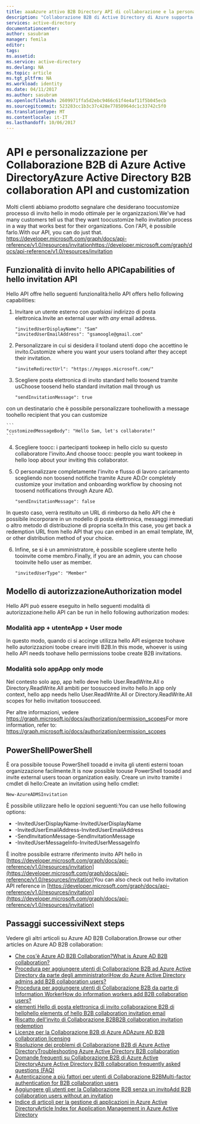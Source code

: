 ```yaml
---
title: aaaAzure attivo B2B Directory API di collaborazione e la personalizzazione | Documenti Microsoft
description: "Collaborazione B2B di Active Directory di Azure supporta le relazioni tra società consentendo a partner commerciali tooselectively l'accesso alle applicazioni aziendali"
services: active-directory
documentationcenter: 
author: sasubram
manager: femila
editor: 
tags: 
ms.assetid: 
ms.service: active-directory
ms.devlang: NA
ms.topic: article
ms.tgt_pltfrm: NA
ms.workload: identity
ms.date: 04/11/2017
ms.author: sasubram
ms.openlocfilehash: 2609971ffa5d2ebc9466c61f4e4af11f5b045ecb
ms.sourcegitcommit: 523283cc1b3c37c428e77850964dc1c33742c5f0
ms.translationtype: MT
ms.contentlocale: it-IT
ms.lasthandoff: 10/06/2017
---
```

# <a name="azure-active-directory-b2b-collaboration-api-and-customization"></a><span data-ttu-id="69678-103">API e personalizzazione per Collaborazione B2B di Azure Active Directory</span><span class="sxs-lookup"><span data-stu-id="69678-103">Azure Active Directory B2B collaboration API and customization</span></span>

<span data-ttu-id="69678-104">Molti clienti abbiamo prodotto segnalare che desiderano toocustomize processo di invito hello in modo ottimale per le organizzazioni.</span><span class="sxs-lookup"><span data-stu-id="69678-104">We've had many customers tell us that they want toocustomize hello invitation process in a way that works best for their organizations.</span></span> <span data-ttu-id="69678-105">Con l'API, è possibile farlo.</span><span class="sxs-lookup"><span data-stu-id="69678-105">With our API, you can do just that.</span></span> [<span data-ttu-id="69678-106">https://developer.microsoft.com/graph/docs/api-reference/v1.0/resources/invitation</span><span class="sxs-lookup"><span data-stu-id="69678-106">https://developer.microsoft.com/graph/docs/api-reference/v1.0/resources/invitation</span></span>](https://developer.microsoft.com/graph/docs/api-reference/v1.0/resources/invitation)

## <a name="capabilities-of-hello-invitation-api"></a><span data-ttu-id="69678-107">Funzionalità di invito hello API</span><span class="sxs-lookup"><span data-stu-id="69678-107">Capabilities of hello invitation API</span></span>
<span data-ttu-id="69678-108">Hello API offre hello seguenti funzionalità:</span><span class="sxs-lookup"><span data-stu-id="69678-108">hello API offers hello following capabilities:</span></span>

1. <span data-ttu-id="69678-109">Invitare un utente esterno con *qualsiasi* indirizzo di posta elettronica.</span><span class="sxs-lookup"><span data-stu-id="69678-109">Invite an external user with *any* email address.</span></span>

    ```
    "invitedUserDisplayName": "Sam"
    "invitedUserEmailAddress": "gsamoogle@gmail.com"
    ```

2. <span data-ttu-id="69678-110">Personalizzare in cui si desidera il tooland utenti dopo che accettino le invito.</span><span class="sxs-lookup"><span data-stu-id="69678-110">Customize where you want your users tooland after they accept their invitation.</span></span>

    ```
    "inviteRedirectUrl": "https://myapps.microsoft.com/"
    ```

3. <span data-ttu-id="69678-111">Scegliere posta elettronica di invito standard hello toosend tramite us</span><span class="sxs-lookup"><span data-stu-id="69678-111">Choose toosend hello standard invitation mail through us</span></span>

    ```
    "sendInvitationMessage": true
    ```

  <span data-ttu-id="69678-112">con un destinatario che è possibile personalizzare toohello</span><span class="sxs-lookup"><span data-stu-id="69678-112">with a message toohello recipient that you can customize</span></span>

    ```
    "customizedMessageBody": "Hello Sam, let's collaborate!"
    ```

4. <span data-ttu-id="69678-113">Scegliere toocc: i partecipanti tookeep in hello ciclo su questo collaboratore l'invito.</span><span class="sxs-lookup"><span data-stu-id="69678-113">And choose toocc: people you want tookeep in hello loop about your inviting this collaborator.</span></span>

5. <span data-ttu-id="69678-114">O personalizzare completamente l'invito e flusso di lavoro caricamento scegliendo non toosend notifiche tramite Azure AD.</span><span class="sxs-lookup"><span data-stu-id="69678-114">Or completely customize your invitation and onboarding workflow by choosing not toosend notifications through Azure AD.</span></span>

    ```
    "sendInvitationMessage": false
    ```

  <span data-ttu-id="69678-115">In questo caso, verrà restituito un URL di rimborso da hello API che è possibile incorporare in un modello di posta elettronica, messaggi immediati o altro metodo di distribuzione di propria scelta.</span><span class="sxs-lookup"><span data-stu-id="69678-115">In this case, you get back a redemption URL from hello API that you can embed in an email template, IM, or other distribution method of your choice.</span></span>

6. <span data-ttu-id="69678-116">Infine, se si è un amministratore, è possibile scegliere utente hello tooinvite come membro.</span><span class="sxs-lookup"><span data-stu-id="69678-116">Finally, if you are an admin, you can choose tooinvite hello user as member.</span></span>

    ```
    "invitedUserType": "Member"
    ```


## <a name="authorization-model"></a><span data-ttu-id="69678-117">Modello di autorizzazione</span><span class="sxs-lookup"><span data-stu-id="69678-117">Authorization model</span></span>
<span data-ttu-id="69678-118">Hello API può essere eseguito in hello seguenti modalità di autorizzazione:</span><span class="sxs-lookup"><span data-stu-id="69678-118">hello API can be run in hello following authorization modes:</span></span>

### <a name="app--user-mode"></a><span data-ttu-id="69678-119">Modalità app + utente</span><span class="sxs-lookup"><span data-stu-id="69678-119">App + User mode</span></span>
<span data-ttu-id="69678-120">In questo modo, quando ci si accinge utilizza hello API esigenze toohave hello autorizzazioni toobe creare inviti B2B.</span><span class="sxs-lookup"><span data-stu-id="69678-120">In this mode, whoever is using hello API needs toohave hello permissions toobe create B2B invitations.</span></span>

### <a name="app-only-mode"></a><span data-ttu-id="69678-121">Modalità solo app</span><span class="sxs-lookup"><span data-stu-id="69678-121">App only mode</span></span>
<span data-ttu-id="69678-122">Nel contesto solo app, app hello deve hello User.ReadWrite.All o Directory.ReadWrite.All ambiti per toosucceed invito hello.</span><span class="sxs-lookup"><span data-stu-id="69678-122">In app only context, hello app needs hello User.ReadWrite.All or Directory.ReadWrite.All scopes for hello invitation toosucceed.</span></span>

<span data-ttu-id="69678-123">Per altre informazioni, vedere https://graph.microsoft.io/docs/authorization/permission_scopes</span><span class="sxs-lookup"><span data-stu-id="69678-123">For more information, refer to: https://graph.microsoft.io/docs/authorization/permission_scopes</span></span>


## <a name="powershell"></a><span data-ttu-id="69678-124">PowerShell</span><span class="sxs-lookup"><span data-stu-id="69678-124">PowerShell</span></span>
<span data-ttu-id="69678-125">È ora possibile toouse PowerShell tooadd e invita gli utenti esterni tooan organizzazione facilmente.</span><span class="sxs-lookup"><span data-stu-id="69678-125">It is now possible toouse PowerShell tooadd and invite external users tooan organization easily.</span></span> <span data-ttu-id="69678-126">Creare un invito tramite i cmdlet di hello:</span><span class="sxs-lookup"><span data-stu-id="69678-126">Create an invitation using hello cmdlet:</span></span>

```
New-AzureADMSInvitation
```

<span data-ttu-id="69678-127">È possibile utilizzare hello le opzioni seguenti:</span><span class="sxs-lookup"><span data-stu-id="69678-127">You can use hello following options:</span></span>

* <span data-ttu-id="69678-128">-InvitedUserDisplayName</span><span class="sxs-lookup"><span data-stu-id="69678-128">-InvitedUserDisplayName</span></span>
* <span data-ttu-id="69678-129">-InvitedUserEmailAddress</span><span class="sxs-lookup"><span data-stu-id="69678-129">-InvitedUserEmailAddress</span></span>
* <span data-ttu-id="69678-130">-SendInvitationMessage</span><span class="sxs-lookup"><span data-stu-id="69678-130">-SendInvitationMessage</span></span>
* <span data-ttu-id="69678-131">-InvitedUserMessageInfo</span><span class="sxs-lookup"><span data-stu-id="69678-131">-InvitedUserMessageInfo</span></span>

<span data-ttu-id="69678-132">È inoltre possibile estrarre riferimento invito API hello in [https://developer.microsoft.com/graph/docs/api-reference/v1.0/resources/invitation](https://developer.microsoft.com/graph/docs/api-reference/v1.0/resources/invitation)</span><span class="sxs-lookup"><span data-stu-id="69678-132">You can also check out hello invitation API reference in [https://developer.microsoft.com/graph/docs/api-reference/v1.0/resources/invitation](https://developer.microsoft.com/graph/docs/api-reference/v1.0/resources/invitation)</span></span>

## <a name="next-steps"></a><span data-ttu-id="69678-133">Passaggi successivi</span><span class="sxs-lookup"><span data-stu-id="69678-133">Next steps</span></span>

<span data-ttu-id="69678-134">Vedere gli altri articoli su Azure AD B2B Collaboration.</span><span class="sxs-lookup"><span data-stu-id="69678-134">Browse our other articles on Azure AD B2B collaboration:</span></span>

* [<span data-ttu-id="69678-135">Che cos'è Azure AD B2B Collaboration?</span><span class="sxs-lookup"><span data-stu-id="69678-135">What is Azure AD B2B collaboration?</span></span>](active-directory-b2b-what-is-azure-ad-b2b.md)
* [<span data-ttu-id="69678-136">Procedura per aggiungere utenti di Collaborazione B2B ad Azure Active Directory da parte degli amministratori</span><span class="sxs-lookup"><span data-stu-id="69678-136">How do Azure Active Directory admins add B2B collaboration users?</span></span>](active-directory-b2b-admin-add-users.md)
* [<span data-ttu-id="69678-137">Procedura per aggiungere utenti di Collaborazione B2B da parte di Information Worker</span><span class="sxs-lookup"><span data-stu-id="69678-137">How do information workers add B2B collaboration users?</span></span>](active-directory-b2b-iw-add-users.md)
* [<span data-ttu-id="69678-138">elementi Hello di posta elettronica di invito collaborazione B2B di hello</span><span class="sxs-lookup"><span data-stu-id="69678-138">hello elements of hello B2B collaboration invitation email</span></span>](active-directory-b2b-invitation-email.md)
* [<span data-ttu-id="69678-139">Riscatto dell'invito di Collaborazione B2B</span><span class="sxs-lookup"><span data-stu-id="69678-139">B2B collaboration invitation redemption</span></span>](active-directory-b2b-redemption-experience.md)
* [<span data-ttu-id="69678-140">Licenze per la Collaborazione B2B di Azure AD</span><span class="sxs-lookup"><span data-stu-id="69678-140">Azure AD B2B collaboration licensing</span></span>](active-directory-b2b-licensing.md)
* [<span data-ttu-id="69678-141">Risoluzione dei problemi di Collaborazione B2B di Azure Active Directory</span><span class="sxs-lookup"><span data-stu-id="69678-141">Troubleshooting Azure Active Directory B2B collaboration</span></span>](active-directory-b2b-troubleshooting.md)
* [<span data-ttu-id="69678-142">Domande frequenti su Collaborazione B2B di Azure Active Directory</span><span class="sxs-lookup"><span data-stu-id="69678-142">Azure Active Directory B2B collaboration frequently asked questions (FAQ)</span></span>](active-directory-b2b-faq.md)
* [<span data-ttu-id="69678-143">Autenticazione a più fattori per utenti di Collaborazione B2B</span><span class="sxs-lookup"><span data-stu-id="69678-143">Multi-factor authentication for B2B collaboration users</span></span>](active-directory-b2b-mfa-instructions.md)
* [<span data-ttu-id="69678-144">Aggiungere gli utenti per la Collaborazione B2B senza un invito</span><span class="sxs-lookup"><span data-stu-id="69678-144">Add B2B collaboration users without an invitation</span></span>](active-directory-b2b-add-user-without-invite.md)
* [<span data-ttu-id="69678-145">Indice di articoli per la gestione di applicazioni in Azure Active Directory</span><span class="sxs-lookup"><span data-stu-id="69678-145">Article Index for Application Management in Azure Active Directory</span></span>](active-directory-apps-index.md)
